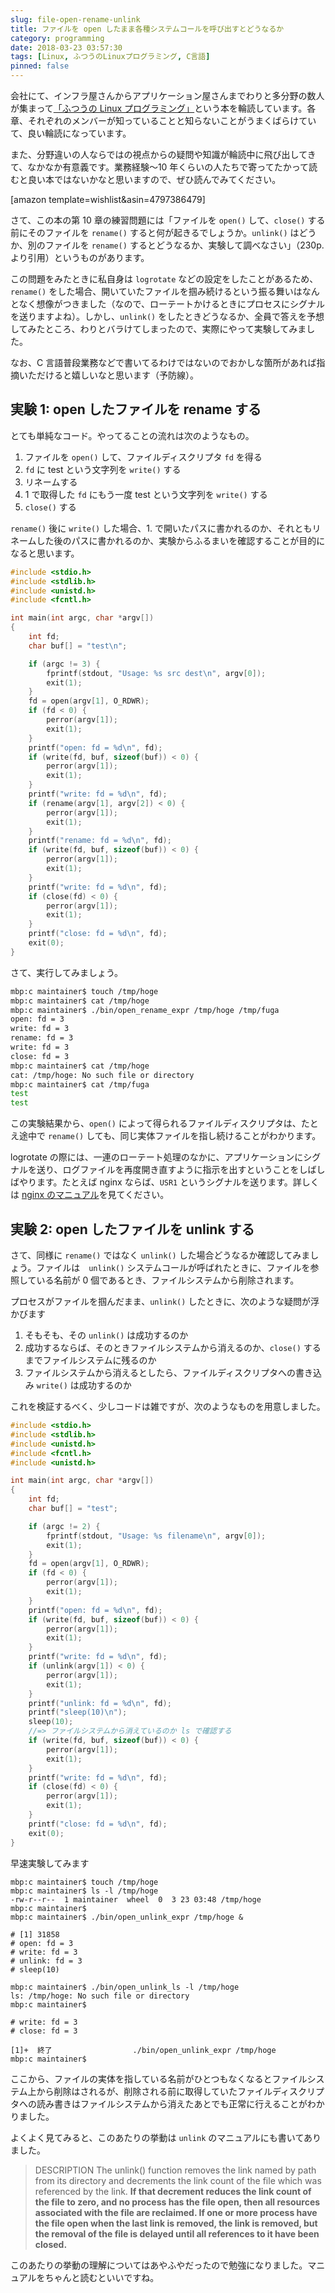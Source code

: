 ```yaml
---
slug: file-open-rename-unlink
title: ファイルを open したまま各種システムコールを呼び出すとどうなるか
category: programming
date: 2018-03-23 03:57:30
tags: [Linux, ふつうのLinuxプログラミング, C言語]
pinned: false
---
```


会社にて、インフラ屋さんからアプリケーション屋さんまでわりと多分野の数人が集まって[「ふつうの Linux プログラミング」](http://amzn.to/2pxNWc5)という本を輪読しています。各章、それぞれのメンバーが知っていることと知らないことがうまくばらけていて、良い輪読になっています。

また、分野違いの人ならではの視点からの疑問や知識が輪読中に飛び出してきて、なかなか有意義です。業務経験〜10 年くらいの人たちで寄ってたかって読むと良い本ではないかなと思いますので、ぜひ読んでみてください。

[amazon template=wishlist&asin=4797386479]

さて、この本の第 10 章の練習問題には「ファイルを `open()` して、`close()` する前にそのファイルを `rename()` すると何が起きるでしょうか。`unlink()` はどうか、別のファイルを `rename()` するとどうなるか、実験して調べなさい」（230p.より引用）というものがあります。

この問題をみたときに私自身は `logrotate` などの設定をしたことがあるため、`rename()` をした場合、開いていたファイルを掴み続けるという振る舞いはなんとなく想像がつきました（なので、ローテートかけるときにプロセスにシグナルを送りますよね）。しかし、`unlink()` をしたときどうなるか、全員で答えを予想してみたところ、わりとバラけてしまったので、実際にやって実験してみました。

なお、C 言語普段業務などで書いてるわけではないのでおかしな箇所があれば指摘いただけると嬉しいなと思います（予防線）。

## 実験 1: open したファイルを rename する

とても単純なコード。やってることの流れは次のようなもの。

1. ファイルを `open()` して、ファイルディスクリプタ `fd` を得る
2. `fd` に test という文字列を `write()` する
3. リネームする
4. 1 で取得した `fd` にもう一度 test という文字列を `write()` する
5. `close()` する

`rename()` 後に `write()` した場合、1. で開いたパスに書かれるのか、それともリネームした後のパスに書かれるのか、実験からふるまいを確認することが目的になると思います。

```c
#include <stdio.h>
#include <stdlib.h>
#include <unistd.h>
#include <fcntl.h>

int main(int argc, char *argv[])
{
    int fd;
    char buf[] = "test\n";

    if (argc != 3) {
        fprintf(stdout, "Usage: %s src dest\n", argv[0]);
        exit(1);
    }
    fd = open(argv[1], O_RDWR);
    if (fd < 0) {
        perror(argv[1]);
        exit(1);
    }
    printf("open: fd = %d\n", fd);
    if (write(fd, buf, sizeof(buf)) < 0) {
        perror(argv[1]);
        exit(1);
    }
    printf("write: fd = %d\n", fd);
    if (rename(argv[1], argv[2]) < 0) {
        perror(argv[1]);
        exit(1);
    }
    printf("rename: fd = %d\n", fd);
    if (write(fd, buf, sizeof(buf)) < 0) {
        perror(argv[1]);
        exit(1);
    }
    printf("write: fd = %d\n", fd);
    if (close(fd) < 0) {
        perror(argv[1]);
        exit(1);
    }
    printf("close: fd = %d\n", fd);
    exit(0);
}
```

さて、実行してみましょう。

```sh
mbp:c maintainer$ touch /tmp/hoge
mbp:c maintainer$ cat /tmp/hoge
mbp:c maintainer$ ./bin/open_rename_expr /tmp/hoge /tmp/fuga
open: fd = 3
write: fd = 3
rename: fd = 3
write: fd = 3
close: fd = 3
mbp:c maintainer$ cat /tmp/hoge
cat: /tmp/hoge: No such file or directory
mbp:c maintainer$ cat /tmp/fuga
test
test
```

この実験結果から、`open()` によって得られるファイルディスクリプタは、たとえ途中で `rename()` しても、同じ実体ファイルを指し続けることがわかります。

logrotate の際には、一連のローテート処理のなかに、アプリケーションにシグナルを送り、ログファイルを再度開き直すように指示を出すということをしばしばやります。たとえば nginx ならば、`USR1` というシグナルを送ります。詳しくは [nginx のマニュアル](http://nginx.org/en/docs/control.html)を見てください。

## 実験 2: open したファイルを unlink する

さて、同様に `rename()` ではなく `unlink()` した場合どうなるか確認してみましょう。ファイルは　`unlink()` システムコールが呼ばれたときに、ファイルを参照している名前が 0 個であるとき、ファイルシステムから削除されます。

プロセスがファイルを掴んだまま、`unlink()` したときに、次のような疑問が浮かびます

1. そもそも、その `unlink()` は成功するのか
2. 成功するならば、そのときファイルシステムから消えるのか、`close()` するまでファイルシステムに残るのか
3. ファイルシステムから消えるとしたら、ファイルディスクリプタへの書き込み `write()` は成功するのか

これを検証するべく、少しコードは雑ですが、次のようなものを用意しました。

```c
#include <stdio.h>
#include <stdlib.h>
#include <unistd.h>
#include <fcntl.h>
#include <unistd.h>

int main(int argc, char *argv[])
{
    int fd;
    char buf[] = "test";

    if (argc != 2) {
        fprintf(stdout, "Usage: %s filename\n", argv[0]);
        exit(1);
    }
    fd = open(argv[1], O_RDWR);
    if (fd < 0) {
        perror(argv[1]);
        exit(1);
    }
    printf("open: fd = %d\n", fd);
    if (write(fd, buf, sizeof(buf)) < 0) {
        perror(argv[1]);
        exit(1);
    }
    printf("write: fd = %d\n", fd);
    if (unlink(argv[1]) < 0) {
        perror(argv[1]);
        exit(1);
    }
    printf("unlink: fd = %d\n", fd);
    printf("sleep(10)\n");
    sleep(10);
    //=> ファイルシステムから消えているのか ls で確認する
    if (write(fd, buf, sizeof(buf)) < 0) {
        perror(argv[1]);
        exit(1);
    }
    printf("write: fd = %d\n", fd);
    if (close(fd) < 0) {
        perror(argv[1]);
        exit(1);
    }
    printf("close: fd = %d\n", fd);
    exit(0);
}
```

早速実験してみます

```
mbp:c maintainer$ touch /tmp/hoge
mbp:c maintainer$ ls -l /tmp/hoge
-rw-r--r--  1 maintainer  wheel  0  3 23 03:48 /tmp/hoge
mbp:c maintainer$
mbp:c maintainer$ ./bin/open_unlink_expr /tmp/hoge &

# [1] 31858
# open: fd = 3
# write: fd = 3
# unlink: fd = 3
# sleep(10)

mbp:c maintainer$ ./bin/open_unlink_ls -l /tmp/hoge
ls: /tmp/hoge: No such file or directory
mbp:c maintainer$

# write: fd = 3
# close: fd = 3

[1]+  終了                  ./bin/open_unlink_expr /tmp/hoge
mbp:c maintainer$
```

ここから、ファイルの実体を指している名前がひとつもなくなるとファイルシステム上から削除はされるが、削除される前に取得していたファイルディスクリプタへの読み書きはファイルシステムから消えたあとでも正常に行えることがわかりました。

よくよく見てみると、このあたりの挙動は `unlink` のマニュアルにも書いてありました。

> DESCRIPTION
> The unlink() function removes the link named by path from its directory and decrements the link count of the file which was referenced by the link. **If that decrement reduces the link count of the file to zero, and no process has the file open, then all resources associated with the file are reclaimed. If one or more process have the file open when the last link is removed, the link is removed, but the removal of the file is delayed until all references to it have been closed.**

このあたりの挙動の理解についてはあやふやだったので勉強になりました。マニュアルをちゃんと読むといいですね。
